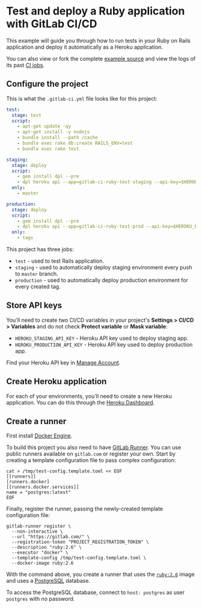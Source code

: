 # Test and deploy a Ruby application with GitLab CI/CD

This example will guide you through how to run tests in your Ruby on Rails application and deploy it automatically as a Heroku application.

You can also view or fork the complete [example source](https://gitlab.com/ayufan/ruby-getting-started) and view the logs of its past [CI jobs](https://gitlab.com/ayufan/ruby-getting-started/-/jobs?scope=finished).

## Configure the project

This is what the `.gitlab-ci.yml` file looks like for this project:

```yaml
test:
  stage: test
  script:
    - apt-get update -qy
    - apt-get install -y nodejs
    - bundle install --path /cache
    - bundle exec rake db:create RAILS_ENV=test
    - bundle exec rake test

staging:
  stage: deploy
  script:
    - gem install dpl --pre
    - dpl heroku api --app=gitlab-ci-ruby-test-staging --api-key=$HEROKU_STAGING_API_KEY
  only:
    - master

production:
  stage: deploy
  script:
    - gem install dpl --pre
    - dpl heroku api --app=gitlab-ci-ruby-test-prod --api-key=$HEROKU_PRODUCTION_API_KEY
  only:
    - tags
```

This project has three jobs:

- `test` - used to test Rails application.
- `staging` - used to automatically deploy staging environment every push to `master` branch.
- `production` - used to automatically deploy production environment for every created tag.

## Store API keys

You'll need to create two CI/CD variables in your project's **Settings > CI/CD > Variables** and do not check **Protect variable** or **Mask variable**:

- `HEROKU_STAGING_API_KEY` - Heroku API key used to deploy staging app.
- `HEROKU_PRODUCTION_API_KEY` - Heroku API key used to deploy production app.

Find your Heroku API key in [Manage Account](https://dashboard.heroku.com/account).

## Create Heroku application

For each of your environments, you'll need to create a new Heroku application.
You can do this through the [Heroku Dashboard](https://dashboard.heroku.com/).

## Create a runner

First install [Docker Engine](https://docs.docker.com/installation/).

To build this project you also need to have [GitLab Runner](https://docs.gitlab.com/runner/).
You can use public runners available on `gitlab.com` or register your own. Start by
creating a template configuration file to pass complex configuration:

```shell
cat > /tmp/test-config.template.toml << EOF
[[runners]]
[runners.docker]
[[runners.docker.services]]
name = "postgres:latest"
EOF
```

Finally, register the runner, passing the newly-created template configuration file:

```shell
gitlab-runner register \
  --non-interactive \
  --url "https://gitlab.com/" \
  --registration-token "PROJECT_REGISTRATION_TOKEN" \
  --description "ruby:2.6" \
  --executor "docker" \
  --template-config /tmp/test-config.template.toml \
  --docker-image ruby:2.6
```

With the command above, you create a runner that uses the [`ruby:2.6`](https://hub.docker.com/_/ruby) image and uses a [PostgreSQL](https://hub.docker.com/_/postgres) database.

To access the PostgreSQL database, connect to `host: postgres` as user `postgres` with no password.

